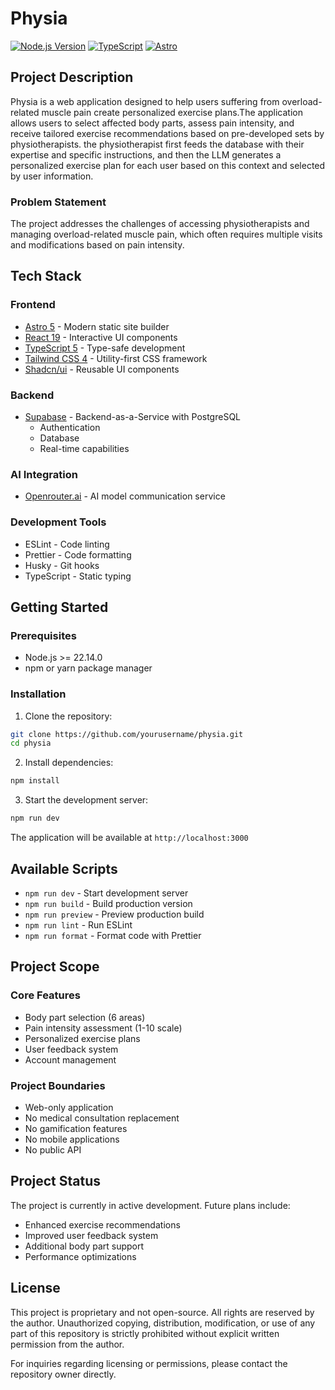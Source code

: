 # Physia

[![Node.js Version](https://img.shields.io/badge/node-%3E%3D22.14.0-brightgreen)](https://nodejs.org/)
[![TypeScript](https://img.shields.io/badge/TypeScript-5.0-blue)](https://www.typescriptlang.org/)
[![Astro](https://img.shields.io/badge/Astro-5.5.5-purple)](https://astro.build/)

## Project Description

Physia is a web application designed to help users suffering from overload-related muscle pain create personalized exercise plans.The application allows users to select affected body parts, assess pain intensity, and receive tailored exercise recommendations based on pre-developed sets by physiotherapists. the physiotherapist first feeds the database with their expertise and specific instructions, and then the LLM generates a personalized exercise plan for each user based on this context and selected by user information.

### Problem Statement

The project addresses the challenges of accessing physiotherapists and managing overload-related muscle pain, which often requires multiple visits and modifications based on pain intensity.

## Tech Stack

### Frontend

- [Astro 5](https://astro.build/) - Modern static site builder
- [React 19](https://react.dev/) - Interactive UI components
- [TypeScript 5](https://www.typescriptlang.org/) - Type-safe development
- [Tailwind CSS 4](https://tailwindcss.com/) - Utility-first CSS framework
- [Shadcn/ui](https://ui.shadcn.com/) - Reusable UI components

### Backend

- [Supabase](https://supabase.com/) - Backend-as-a-Service with PostgreSQL
  - Authentication
  - Database
  - Real-time capabilities

### AI Integration

- [Openrouter.ai](https://openrouter.ai/) - AI model communication service

### Development Tools

- ESLint - Code linting
- Prettier - Code formatting
- Husky - Git hooks
- TypeScript - Static typing

## Getting Started

### Prerequisites

- Node.js >= 22.14.0
- npm or yarn package manager

### Installation

1. Clone the repository:

```bash
git clone https://github.com/yourusername/physia.git
cd physia
```

2. Install dependencies:

```bash
npm install
```

3. Start the development server:

```bash
npm run dev
```

The application will be available at `http://localhost:3000`

## Available Scripts

- `npm run dev` - Start development server
- `npm run build` - Build production version
- `npm run preview` - Preview production build
- `npm run lint` - Run ESLint
- `npm run format` - Format code with Prettier

## Project Scope

### Core Features

- Body part selection (6 areas)
- Pain intensity assessment (1-10 scale)
- Personalized exercise plans
- User feedback system
- Account management

### Project Boundaries

- Web-only application
- No medical consultation replacement
- No gamification features
- No mobile applications
- No public API

## Project Status

The project is currently in active development. Future plans include:

- Enhanced exercise recommendations
- Improved user feedback system
- Additional body part support
- Performance optimizations

## License

This project is proprietary and not open-source. All rights are reserved by the author. Unauthorized copying, distribution, modification, or use of any part of this repository is strictly prohibited without explicit written permission from the author.

For inquiries regarding licensing or permissions, please contact the repository owner directly.

